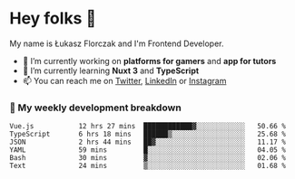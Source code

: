 # Hey folks 👋

My name is Łukasz Florczak and I'm Frontend Developer. 

- 🔭 I’m currently working on **platforms for gamers** and **app for tutors**
- 🌱 I’m currently learning **Nuxt 3** and **TypeScript**
- 📫 You can reach me on [Twitter](https://twitter.com/lukaszflorczak), [LinkedIn](https://pl.linkedin.com/in/lukasz-florczak) or [Instagram](https://instagram.com/lukaszflorczak)


### 🧮 My weekly development breakdown

<!--START_SECTION:waka-->

```text
Vue.js           12 hrs 27 mins  ████████████▓░░░░░░░░░░░░   50.66 %
TypeScript       6 hrs 18 mins   ██████▒░░░░░░░░░░░░░░░░░░   25.68 %
JSON             2 hrs 44 mins   ██▓░░░░░░░░░░░░░░░░░░░░░░   11.17 %
YAML             59 mins         █░░░░░░░░░░░░░░░░░░░░░░░░   04.05 %
Bash             30 mins         ▓░░░░░░░░░░░░░░░░░░░░░░░░   02.06 %
Text             24 mins         ▒░░░░░░░░░░░░░░░░░░░░░░░░   01.68 %
```

<!--END_SECTION:waka-->

<!--
**lukaszflorczak/lukaszflorczak** is a ✨ _special_ ✨ repository because its `README.md` (this file) appears on your GitHub profile.

Here are some ideas to get you started:

- 🔭 I’m currently working on ...
- 🌱 I’m currently learning ...
- 👯 I’m looking to collaborate on ...
- 🤔 I’m looking for help with ...
- 💬 Ask me about ...
- 📫 How to reach me: ...
- 😄 Pronouns: ...
- ⚡ Fun fact: ...
-->
